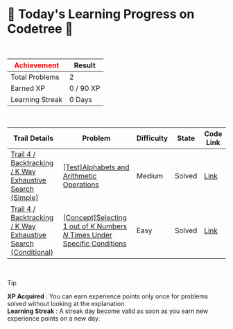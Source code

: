 # 🌲 Today's Learning Progress on Codetree 🌲

<br />

| <span style="color:red;display:block;text-align:center;"> **Achievement**</span> | Result |
|---|---|
|Total Problems| 2 |
| Earned XP | 0 / 90 XP |
| Learning Streak | 0 Days |

<br />

|Trail Details|Problem|Difficulty|State|Code Link|
|---|---|---|---|---|
|[Trail 4 / Backtracking / K Way Exhaustive Search (Simple)](https://www.codetree.ai/trail-info/intermediate-low/)|[[Test]Alphabets and Arithmetic Operations](https://www.codetree.ai/trails/complete/curated-cards/test-calculations-with-alphabet/)|Medium|Solved|[Link](https://github.com/Bobbybrojo/DSA/blob/main/250316/%EC%95%8C%ED%8C%8C%EB%B2%B3%EA%B3%BC%20%EC%82%AC%EC%B9%99%EC%97%B0%EC%82%B0/calculations-with-alphabet.py)|
|[Trail 4 / Backtracking / K Way Exhaustive Search (Conditional)](https://www.codetree.ai/trail-info/intermediate-low/)|[[Concept]Selecting 1 out of $K$ Numbers $N$ Times Under Specific Conditions](https://www.codetree.ai/trails/complete/curated-cards/intro-n-permutations-of-k-with-repetition-under-constraint/)|Easy|Solved|[Link](https://github.com/Bobbybrojo/DSA/blob/main/250316/%ED%8A%B9%EC%A0%95%20%EC%A1%B0%EA%B1%B4%EC%97%90%20%EB%A7%9E%EA%B2%8C%20K%EA%B0%9C%20%EC%A4%91%EC%97%90%201%EA%B0%9C%EB%A5%BC%20N%EB%B2%88%20%EB%BD%91%EA%B8%B0/n-permutations-of-k-with-repetition-under-constraint.py)|


<br />

> [!TIP]
> **XP Acquired** : You can earn experience points only once for problems solved without looking at the explanation.  
> **Learning Streak** : A streak day become valid as soon as you earn new experience points on a new day.

